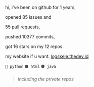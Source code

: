 hi, i've been on github for 1 years,

opened 85 issues and

55 pull requests,

pushed 10377 commits,

got 16 stars on my 12 repos.

my website if u want: [logskele.thedev.id](https://logskele.thedev.id)

`🔵 python` `🟠 html` `🟤 java`

> ###### including the private repos
